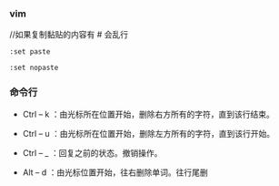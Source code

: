 ### vim

//如果复制黏贴的内容有 # 会乱行

```
:set paste

:set nopaste
```



### 命令行

- Ctrl – k ：由光标所在位置开始，删除右方所有的字符，直到该行结束。
- Ctrl – u ：由光标所在位置开始，删除左方所有的字符，直到该行开始。

- Ctrl – _ ：回复之前的状态。撤销操作。
- Alt – d ：由光标位置开始，往右删除单词。往行尾删
